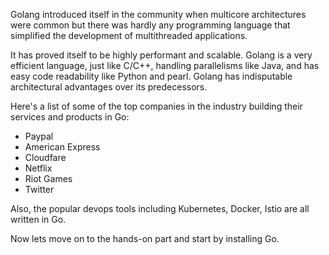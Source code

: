 Golang introduced itself in the community when multicore architectures were common but there was hardly any programming language that simplified the development of multithreaded applications.

It has proved itself to be highly performant and scalable. Golang is a very efficient language, just like C/C++, handling parallelisms like Java, and has easy code readability like Python and pearl. Golang has indisputable architectural advantages over its predecessors.

Here's a list of some of the top companies in the industry building their services and products in Go:
- Paypal
- American Express
- Cloudfare
- Netflix
- Riot Games
- Twitter

Also, the popular devops tools including Kubernetes, Docker, Istio are all written in Go.

Now lets move on to the hands-on part and start by installing Go.